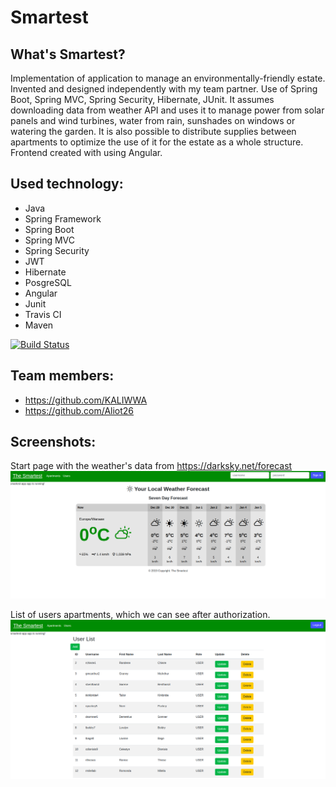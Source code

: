 # Smartest
## What's Smartest?
Implementation of application to manage an environmentally-friendly
estate. Invented and designed independently with my team partner.
Use of Spring Boot, Spring MVC, Spring Security, Hibernate,  JUnit. It
assumes downloading data from weather API and uses it to manage
power from solar panels and wind turbines, water from rain,
sunshades on windows or watering the garden. It is also possible to
distribute supplies between apartments to optimize the use of it for
the estate as a whole structure. Frontend created with using Angular.

## Used technology:
- Java 
- Spring Framework
- Spring Boot
- Spring MVC
- Spring Security
- JWT
- Hibernate
- PosgreSQL
- Angular  
- Junit
- Travis CI
- Maven

[![Build Status](https://travis-ci.org/Aliot26/Smartest.svg?branch=travisCI)](https://travis-ci.org/Aliot26/Smartest)

## Team members:
- https://github.com/KALIWWA
- https://github.com/Aliot26

## Screenshots:
Start page with the weather's data from https://darksky.net/forecast
![ScreenShot](https://github.com/Aliot26/Smartest/blob/master/screenshots/start-page-weather.png?raw=true)


List of users apartments, which we can see after authorization.
![ScreenShot](https://github.com/Aliot26/Smartest/blob/master/screenshots/list-users.png?raw=true)




